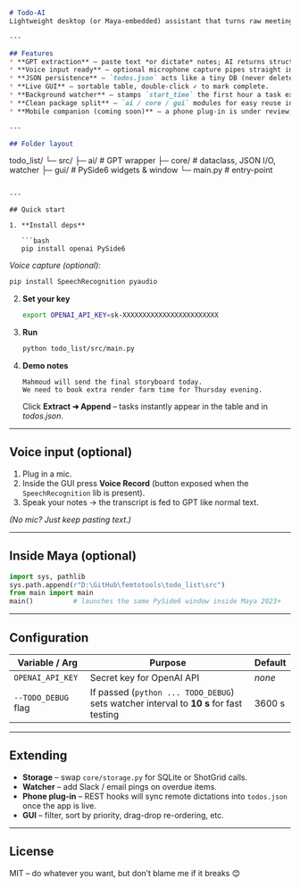 ```markdown
# Todo-AI  
Lightweight desktop (or Maya-embedded) assistant that turns raw meeting notes—**typed *or spoken***—into a live, timestamped to-do list using OpenAI + PySide 6.

---

## Features
* **GPT extraction** – paste text *or dictate* notes; AI returns structured tasks with inferred priority.  
* **Voice input ready** – optional microphone capture pipes straight into the extractor (see *Voice input* below).  
* **JSON persistence** – `todos.json` acts like a tiny DB (never deletes, only appends).  
* **Live GUI** – sortable table, double-click ✓ to mark complete.  
* **Background watcher** – stamps `start_time` the first hour a task exists.  
* **Clean package split** – `ai / core / gui` modules for easy reuse in Maya, Houdini, etc.  
* **Mobile companion (coming soon)** – a phone plug-in is under review; once published you’ll be able to dictate meetings on the go and sync to the desktop JSON.

---

## Folder layout
```

todo\_list/
└─ src/
├─ ai/          # GPT wrapper
├─ core/        # dataclass, JSON I/O, watcher
├─ gui/         # PySide6 widgets & window
└─ main.py      # entry-point

````

---

## Quick start

1. **Install deps**

   ```bash
   pip install openai PySide6
````

*Voice capture (optional):*

```bash
pip install SpeechRecognition pyaudio
```

2. **Set your key**

   ```bash
   export OPENAI_API_KEY=sk-XXXXXXXXXXXXXXXXXXXXXXXX
   ```

3. **Run**

   ```bash
   python todo_list/src/main.py
   ```

4. **Demo notes**

   ```
   Mahmoud will send the final storyboard today.
   We need to book extra render farm time for Thursday evening.
   ```

   Click **Extract ➜ Append** – tasks instantly appear in the table and in *todos.json*.

---

## Voice input (optional)

1. Plug in a mic.
2. Inside the GUI press **Voice Record** (button exposed when the `SpeechRecognition` lib is present).
3. Speak your notes → the transcript is fed to GPT like normal text.

*(No mic? Just keep pasting text.)*

---

## Inside Maya (optional)

```python
import sys, pathlib
sys.path.append(r"D:\GitHub\femtotools\todo_list\src")
from main import main
main()          # launches the same PySide6 window inside Maya 2023+
```

---

## Configuration

| Variable / Arg      | Purpose                                                                                | Default |
| ------------------- | -------------------------------------------------------------------------------------- | ------- |
| `OPENAI_API_KEY`    | Secret key for OpenAI API                                                              | *none*  |
| `--TODO_DEBUG` flag | If passed (`python ... TODO_DEBUG`) sets watcher interval to **10 s** for fast testing | 3600 s  |

---

## Extending

* **Storage** – swap `core/storage.py` for SQLite or ShotGrid calls.
* **Watcher** – add Slack / email pings on overdue items.
* **Phone plug-in** – REST hooks will sync remote dictations into `todos.json` once the app is live.
* **GUI** – filter, sort by priority, drag-drop re-ordering, etc.

---

## License

MIT – do whatever you want, but don’t blame me if it breaks 😊


